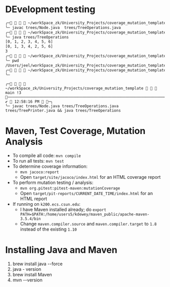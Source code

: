 # DEvelopment testing
```sh
╭─    ~/workSpace_zk/University_Projects/coverage_mutation_template/src/main/java    main !3 ──────────────────────────────────────────────────────── ✔  12:12:23 PM  ─╮
╰─ javac trees/Node.java  trees/TreeOperations.java                                                                                                                               ─╯
╭─    ~/workSpace_zk/University_Projects/coverage_mutation_template/src/main/java    main !4 ──────────────────────────────────────────────────────── ✔  12:15:40 PM  ─╮
╰─ java trees/TreeOperations                                                                                                                                                      ─╯
[0, 1, 2, 3, 4, 5, 6]
[0, 1, 3, 4, 2, 5, 6]
3
╭─    ~/workSpace_zk/University_Projects/coverage_mutation_template/src/main/java    main !4 ──────────────────────────────────────────────────────── ✔  12:15:41 PM  ─╮
╰─ pwd                                                                                                                                                                            ─╯
/Users/jeel/workSpace_zk/University_Projects/coverage_mutation_template/src/main/java
╭─    ~/workSpace_zk/University_Projects/coverage_mutation_template/src/main/java    main !4 ──────────────────────────────────────────────────────── ✔  12:16:04 PM  ─╮
╰─   
```

```
╭─    ~/workSpace_zk/University_Projects/coverage_mutation_template    main !3 ──────────────────────────────────────────────────────────────────────────────────────── ✔  12:58:16 PM  ─╮
╰─ javac trees/Node.java trees/TreeOperations.java trees/TreePrinter.java && java trees/TreeOperations  
```

# Maven, Test Coverage, Mutation Analysis #

- To compile all code: `mvn compile`
- To run all tests: `mvn test`
- To determine coverage information:
    - `mvn jacoco:report`
    - Open `target/site/jacoco/index.html` for an HTML coverage report
- To perform mutation testing / analysis:
    - `mvn org.pitest:pitest-maven:mutationCoverage`
    - Open `target/pit-reports/CURRENT_DATE_TIME/index.html` for an HTML report
- If running on `k200.ecs.csun.edu`:
    - I have Maven installed already; do `export PATH=$PATH:/home/users5/kdewey/maven_public/apache-maven-3.5.4/bin`
    - Change `maven.compiler.source` and `maven.compiler.target` to `1.8` instead of the existing `1.10`

# Installing Java and Maven

1. brew install java --force
2. java - version
3. brew install Maven
4. mvn --version
